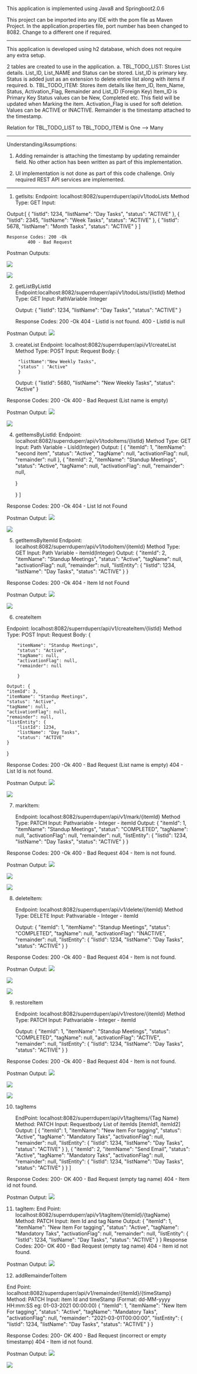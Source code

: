 This application is implemented using Java8 and Springboot2.0.6

This project can be imported into any IDE with the pom file as Maven Project. 
In the application.properties file, port number has been changed to 8082. Change to a different one if required. 

***********************************************************************************************************************************************

This application is developed using h2 database, which does not require any extra setup. 

2 tables are created to use in the application. 
a. TBL_TODO_LIST: Stores List details. List_ID, List_NAME and Status can be stored.
List_ID is primary key.
Status is added just as an extension to delete entire list along with items if required.
b. TBL_TODO_ITEM: Stores item details like Item_ID, Item_Name, Status, Activation_Flag, Remainder and List_ID (Foreign Key)
Item_ID is Primary Key
Status values can be New, Completed etc. This field will be updated when Marking the item.
Activation_Flag is used for soft deletion. Values can be ACTIVE or INACTIVE.
Remainder is the timestamp attached to the timestamp.

Relation for TBL_TODO_LIST to TBL_TODO_ITEM is One --> Many


*********************************************************************************************************************************************
Understanding/Assumptions:

1. Adding remainder is attaching the timestamp by updating remainder field. No other action has been written as part of this implementation.

2. UI implementation is not done as part of this code challenge. Only required REST API services are implemented.
**************************************************************************************************************************************************
1. getlsits:
 Endpoint: localhost:8082/superrduperr/api/v1/todoLists
Method Type: GET
Input: 

Output:[
    {
        "listId": 1234,
        "listName": "Day Tasks",
        "status": "ACTIVE"
    },
    {
        "listId": 2345,
        "listName": "Week Tasks",
        "status": "ACTIVE"
    },
    {
        "listId": 5678,
        "listName": "Month Tasks",
        "status": "ACTIVE"
    }
]

	Response Codes: 200 -Ok
			400 - Bad Request
Postman Outputs:

![](/images/todolist1.png?raw=true)

![](/images/todolist2.png?raw=true)

2. getListByListId
	Endpoint:localhost:8082/superrduperr/api/v1/todoLists/{listId}
	Method Type: GET
	Input: PathVariable :Integer<ListID>
	
	Output: {
    	"listId": 1234,
    	"listName": "Day Tasks",
    	"status": "ACTIVE"
	}

	Response Codes: 200 -Ok
			404 - ListId is not found.
			400 - ListId is null

Postman Output:
![](/images/todolist3.png?raw=true)


3. createList
	Endpoint: localhost:8082/superrduperr/api/v1/createList
	Method Type: POST
	Input: Request Body: {

		"listName":"New Weekly Tasks",
		"status" : "Active"
		}
	Output: {
    		"listId": 5680,
    		"listName": "New Weekly Tasks",
    		"status": "Active"
		}

Response Codes: 	200 -Ok
			400 - Bad Request (List name is empty)

Postman Output:
![](/images/createList1.png?raw=true)

![](/images/createList2.png?raw=true)

4. getItemsByListId:
	Endpoint: localhost:8082/superrduperr/api/v1/todoItems/{listId}
	Method Type: GET
	Input: Path Variable - LisId(Integer)
	Output: [
    {
        "itemId": 1,
        "itemName": "second item",
        "status": "Active",
        "tagName": null,
        "activationFlag": null,
        "remainder": null
    },
    {
        "itemId": 2,
        "itemName": "Standup Meetings",
        "status": "Active",
        "tagName": null,
        "activationFlag": null,
        "remainder": null,
        
    }
    
    }
]

Response Codes: 	200 -Ok
			404 - List Id not Found 

Postman Output:
![](/images/todoItems1.png?raw=true)

![](/images/todoItems2.png?raw=true)

5. getItemsByItemId
	Endpoint: localhost:8082/superrduperr/api/v1/todoItem/{itemId}
	Method Type: GET
	Input: Path Variable - itemId(Integer)
	Output: {
    "itemId": 2,
    "itemName": "Standup Meetings",
    "status": "Active",
    "tagName": null,
    "activationFlag": null,
    "remainder": null,
    "listEntity": {
        "listId": 1234,
        "listName": "Day Tasks",
        "status": "ACTIVE"
    }
}

Response Codes: 	200 -Ok
			404 - Item Id not Found 


Postman Output:
![](/images/todoItems3.png?raw=true)

![](/images/todoItems4.png?raw=true)

6. createItem

Endpoint: localhost:8082/superrduperr/api/v1/createItem/{listId}
	Method Type: POST
	Input: Request Body: {
        
        "itemName": "Standup Meetings",
        "status": "Active",
        "tagName": null,
        "activationFlag": null,
        "remainder": null
        
    	}

	Output: {
    "itemId": 3,
    "itemName": "Standup Meetings",
    "status": "Active",
    "tagName": null,
    "activationFlag": null,
    "remainder": null,
    "listEntity": {
        "listId": 1234,
        "listName": "Day Tasks",
        "status": "ACTIVE"
    }
}

Response Codes: 	200 -Ok
			400 - Bad Request (List name is empty)
			404 - List Id is not found.

Postman Output:
![](/images/createItem1.png?raw=true)

![](/images/createItem2.png?raw=true)


7. markItem: 
	
	Endpoint: localhost:8082/superrduperr/api/v1/mark/{itemId}
	Method Type: PATCH
	Input: Pathvariable - Integer - itemId
	Output: {
    "itemId": 1,
    "itemName": "Standup Meetings",
    "status": "COMPLETED",
    "tagName": null,
    "activationFlag": null,
    "remainder": null,
    "listEntity": {
        "listId": 1234,
        "listName": "Day Tasks",
        "status": "ACTIVE"
    }
}

Response Codes: 	200 -Ok
			400 - Bad Request 
			404 - Item is not found.

Postman Output:
![](/images/markItem1.png?raw=true)

![](/images/markItem2.png?raw=true)

![](/images/markItem3.png?raw=true)

8. deleteItem: 
	
	Endpoint: localhost:8082/superrduperr/api/v1/delete/{itemId}
	Method Type: DELETE
	Input: Pathvariable - Integer - itemId

	Output: {
    "itemId": 1,
    "itemName": "Standup Meetings",
    "status": "COMPLETED",
    "tagName": null,
    "activationFlag": "INACTIVE",
    "remainder": null,
    "listEntity": {
        "listId": 1234,
        "listName": "Day Tasks",
        "status": "ACTIVE"
    }
}

Response Codes: 	200 -Ok
			400 - Bad Request 
			404 - Item is not found.

Postman Output:
![](/images/deleteItem1.png?raw=true)

![](/images/deleteItem2.png?raw=true)

![](/images/deleteItem3.png?raw=true)

9. restoreItem
	
	Endpoint: localhost:8082/superrduperr/api/v1/restore/{itemId}
	Method Type: PATCH
	Input: Pathvariable - Integer - itemId

	Output: {
    "itemId": 1,
    "itemName": "Standup Meetings",
    "status": "COMPLETED",
    "tagName": null,
    "activationFlag": "ACTIVE",
    "remainder": null,
    "listEntity": {
        "listId": 1234,
        "listName": "Day Tasks",
        "status": "ACTIVE"
    }
}

Response Codes: 	200 -Ok
			400 - Bad Request 
			404 - Item is not found.

Postman Output:
![](/images/restoreItem1.png?raw=true)

![](/images/restoreItem12.png?raw=true)

![](/images/restoreItem3.png?raw=true)

10. tagItems

	EndPoint: localhost:8082/superrduperr/api/v1/tagItems/{Tag Name}
	Method: PATCH
	Input: Requestbody List of itemIds [itemId1, itemId2]
	Output: [
    {
        "itemId": 1,
        "itemName": "New Item For tagging",
        "status": "Active",
        "tagName": "Mandatory Taks",
        "activationFlag": null,
        "remainder": null,
        "listEntity": {
            "listId": 1234,
            "listName": "Day Tasks",
            "status": "ACTIVE"
        }
    },
    {
        "itemId": 2,
        "itemName": "Send Email",
        "status": "Active",
        "tagName": "Mandatory Taks",
        "activationFlag": null,
        "remainder": null,
        "listEntity": {
            "listId": 1234,
            "listName": "Day Tasks",
            "status": "ACTIVE"
        }
    }
]

Response Codes:
		200- OK
		400 - Bad Request (empty tag name)
		404 - Item id not found.

Postman Output:
![](/images/tagItems1.png?raw=true)

11. tagItem:
End Point: localhost:8082/superrduperr/api/v1/tagItem/{itemId}/{tagName}
Method: PATCH
Input: item Id and tag Name
Output: {
    "itemId": 1,
    "itemName": "New Item For tagging",
    "status": "Active",
    "tagName": "Mandatory Taks",
    "activationFlag": null,
    "remainder": null,
    "listEntity": {
        "listId": 1234,
        "listName": "Day Tasks",
        "status": "ACTIVE"
    }
}
Response Codes:
		200- OK
		400 - Bad Request (empty tag name)
		404 - Item id not found.

Postman Output:
![](/images/tagItem1.png?raw=true)

12. addRemainderToItem

End Point: localhost:8082/superrduperr/api/v1/remainder/{itemId}/{timeStamp}
Method: PATCH
Input: item Id and timeStamp (Format: dd-MM-yyyy HH:mm:SS eg: 01-03-2021 00:00:00)
{
    "itemId": 1,
    "itemName": "New Item For tagging",
    "status": "Active",
    "tagName": "Mandatory Taks",
    "activationFlag": null,
    "remainder": "2021-03-01T00:00:00",
    "listEntity": {
        "listId": 1234,
        "listName": "Day Tasks",
        "status": "ACTIVE"
    }
}
	
Response Codes:
		200- OK
		400 - Bad Request (incorrect or empty timestamp)
		404 - Item id not found.	

Postman Output:
![](/images/remainderItem1.png?raw=true)
	
![](/images/remainderItem2.png?raw=true)